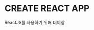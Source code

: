# CREATE REACT APP



ReactJS를 사용하기 위해 더이상 <script> 태그로 import하지 않아도 됨

   

<https://nodejs.org/en> 에서 nodejs 설치 후, cmd에 `node -v` 확인

그리고 cmd에 `npx` 명령어 입력되면 준비 완료

  

만들어줄 폴더명(react-for-beginners)로 생성 `npx create-react-app react-for-beginners` 

  

package.json을 열어보면 실행시킬 수 있는 script들을 볼 수 있음 

```json
"scripts": {
    "start": "react-scripts start",
    "build": "react-scripts build",
    "test": "react-scripts test",
    "eject": "react-scripts eject"
},
```

`npm run start` or `npm start` 하면 development server를 만들게 됨

 

##### propTypes 설치

`npm i prop-types`  후, `import PropTypes from "prop-types";` 하고 사용해주면 됨

​    

----



컴포넌트 당 1개의 .js 파일 가질 수 있어 모듈화 가능

-> 스타일은 .module.css 파일을 생성 후, import하여 사용 

`import styled from "./Button.module.css";`

​      

**css 코드를 자바스크립트 객체로 변환시켜줘 css 코드에 작성된 btn이라는 클래스명을 property 접근 연산자(.)를 사용해서 이용가능**

`<button className={styled.btn}>{text}</button>`











